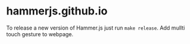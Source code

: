 hammerjs.github.io
==================

To release a new version of Hammer.js just run `make release`.
Add mullti touch gesture to webpage.
